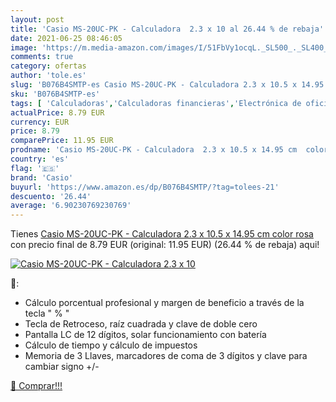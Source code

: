 ```yaml
---
layout: post
title: 'Casio MS-20UC-PK - Calculadora  2.3 x 10 al 26.44 % de rebaja'
date: 2021-06-25 08:46:05
image: 'https://m.media-amazon.com/images/I/51FbVy1ocqL._SL500_._SL400_.jpg'
comments: true
category: ofertas
author: 'tole.es'
slug: 'B076B4SMTP-es Casio MS-20UC-PK - Calculadora 2.3 x 10.5 x 14.95 cm color...'
sku: 'B076B4SMTP-es'
tags: [ 'Calculadoras','Calculadoras financieras','Electrónica de oficina','Oficina y papelería','calculadora','casio', ]
actualPrice: 8.79 EUR
currency: EUR
price: 8.79
comparePrice: 11.95 EUR
prodname: 'Casio MS-20UC-PK - Calculadora  2.3 x 10.5 x 14.95 cm  color rosa'
country: 'es'
flag: '🇪🇸'
brand: 'Casio'
buyurl: 'https://www.amazon.es/dp/B076B4SMTP/?tag=tolees-21'
descuento: '26.44'
average: '6.90230769230769'
---
```


Tienes [Casio MS-20UC-PK - Calculadora  2.3 x 10.5 x 14.95 cm  color rosa](https://www.amazon.es/dp/B076B4SMTP/?tag=tolees-21) con precio final de  8.79 EUR (original: 11.95 EUR) (26.44 %  de rebaja) aqui!

[![Casio MS-20UC-PK - Calculadora  2.3 x 10](https://m.media-amazon.com/images/I/51FbVy1ocqL._SL500_._SL400_.jpg)](https://www.amazon.es/dp/B076B4SMTP/?tag=tolees-21)

🔎:

- Cálculo porcentual profesional y margen de beneficio a través de la tecla " % "
- Tecla de Retroceso, raíz cuadrada y clave de doble cero
- Pantalla LC de 12 dígitos, solar funcionamiento con batería
- Cálculo de tiempo y cálculo de impuestos
- Memoria de 3 Llaves, marcadores de coma de 3 dígitos y clave para cambiar signo +/-

[🛒 Comprar!!!](https://www.amazon.es/dp/B076B4SMTP/?tag=tolees-21)
